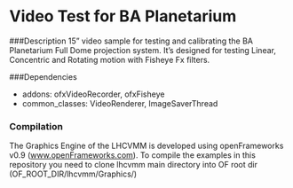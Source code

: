 # Video Test for BA Planetarium

###Description
15” video sample for testing and calibrating the BA Planetarium Full Dome projection system. It’s designed for testing Linear, Concentric and Rotating motion with Fisheye Fx filters. 

###Dependencies

* addons: ofxVideoRecorder, ofxFisheye
* common_classes: VideoRenderer, ImageSaverThread

### Compilation
The Graphics Engine of the LHCVMM is developed using openFrameworks v0.9 (www.openFrameworks.com). To compile the examples in this repository you need to clone lhcvmm main directory into OF root dir (OF_ROOT_DIR/lhcvmm/Graphics/)

